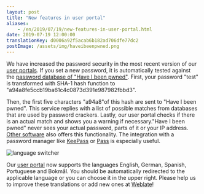 ```yaml
---
layout: post
title: "New features in user portal"
aliases:
    - /en/2019/07/19/new-features-in-user-portal.html
date: 2019-07-19 12:00:00
translationKey: d0006a92f5acab6b182ad706dfe77dc2
postImage: /assets/img/haveibeenpwned.png
---
```

We have increased the password security in the most recent version of our [user portals](https://users.systemli.org). 
If you set a new password, it is automatically tested against the 
[password database of "Have I been pwned"](https://haveibeenpwned.com/Passwords). First, your password "test" is 
transformed with SHA-1 hash function to "a94a8fe5ccb19ba61c4c0873d391e987982fbbd3".

Then, the first five characters "a94a8"of this hash are sent to "Have I been pwned". This service replies with a list 
of possible matches from databases that are used by password crackers. Lastly, our user portal checks if there is an 
actual match and shows you a warning if necessary."Have I been pwned" never sees your actual password, parts of it or 
your IP address. [Other software](https://haveibeenpwned.com/API/Consumers) also offers this functionality. The 
integration with a password manager like [KeePass](https://github.com/andrew-schofield/keepass2-haveibeenpwned) or 
[Pass](https://gitlab.com/darnir/pass-audit) is especially useful.

<img src="/assets/img/language_switcher.png" alt="language switcher" class="mx-auto block md:inline float-none md:float-right p-0 md:py-2 md:pr-4">

Our [user portal](https://users.systemli.org) now supports the languages English, German, Spanish, Portuguese and 
Bokmål. You should be automatically redirected to the applicable language or you can choose it in the upper right.
Please help us to improve these translations or add new ones at [Weblate](https://hosted.weblate.org/engage/userli/)!
